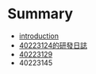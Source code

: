 # Summary

* [introduction](README.md)
* [40223124的研發日誌](40223124.md)
* [40223129](40223129.md)
* 40223145

